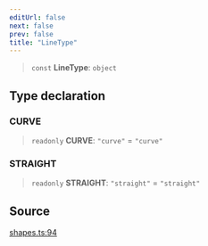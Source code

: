 ```yaml
---
editUrl: false
next: false
prev: false
title: "LineType"
---
```


> `const` **LineType**: `object`

## Type declaration

### CURVE

> `readonly` **CURVE**: `"curve"` = `"curve"`

### STRAIGHT

> `readonly` **STRAIGHT**: `"straight"` = `"straight"`

## Source

[shapes.ts:94](https://github.com/dgmjs/dgmjs/blob/main/packages/core/src/shapes.ts#L94)
